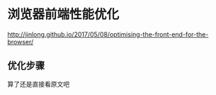 # 浏览器前端性能优化

http://jinlong.github.io/2017/05/08/optimising-the-front-end-for-the-browser/

## 优化步骤

算了还是直接看原文吧
